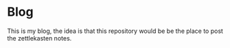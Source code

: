 # Blog
This is my blog, the idea is that this repository would be be the place to post the zettlekasten notes.
